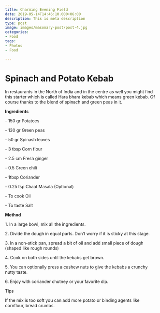 ```yaml
---
title: Charming Evening Field
date: 2019-05-14T14:46:10.000+06:00
description: This is meta description
type: post
image: images/masonary-post/post-4.jpg
categories:
- Food
tags:
- Photos
- Food

---
```

# Spinach and Potato Kebab

In restaurants in the North of India and in the centre as well you might find this starter which is called Hara bhara kebab which means green kebab. Of course thanks to the blend of spinach and green peas in it. 

**Ingredients**

\- 150 gr Potatoes

\- 130 gr Green peas

\- 50 gr Spinash leaves

\- 3 tbsp Corn flour

\- 2.5 cm Fresh ginger

\- 0.5 Green chili

\- 1tbsp Coriander

\- 0.25 tsp Chaat Masala (Optional)

\- To cook Oil

\- To taste Salt  
  
**Method**

1\. In a large bowl, mix all the ingredients.

2\. Divide the dough in equal parts. Don’t worry if it is sticky at this stage.

3\. In a non-stick pan, spread a bit of oil and add small piece of dough (shaped like rough rounds)

4\. Cook on both sides until the kebabs get brown.

5\. You can optionally press a cashew nuts to give the kebabs a crunchy nutty taste.

6\. Enjoy with coriander chutney or your favorite dip.

Tips 

If the mix is too soft you can add more potato or binding agents like cornflour, bread crumbs. 